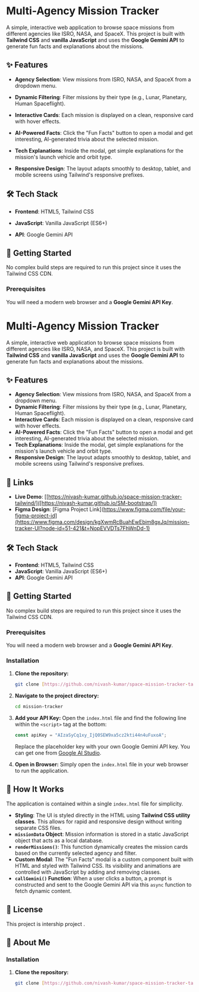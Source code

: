 # Multi-Agency Mission Tracker

A simple, interactive web application to browse space missions from different agencies like ISRO, NASA, and SpaceX. This project is built with **Tailwind CSS** and **vanilla JavaScript** and uses the **Google Gemini API** to generate fun facts and explanations about the missions.

## ✨ Features

* **Agency Selection**: View missions from ISRO, NASA, and SpaceX from a dropdown menu.

* **Dynamic Filtering**: Filter missions by their type (e.g., Lunar, Planetary, Human Spaceflight).

* **Interactive Cards**: Each mission is displayed on a clean, responsive card with hover effects.

* **AI-Powered Facts**: Click the "Fun Facts" button to open a modal and get interesting, AI-generated trivia about the selected mission.

* **Tech Explanations**: Inside the modal, get simple explanations for the mission's launch vehicle and orbit type.

* **Responsive Design**: The layout adapts smoothly to desktop, tablet, and mobile screens using Tailwind's responsive prefixes.

## 🛠️ Tech Stack

* **Frontend**: HTML5, Tailwind CSS

* **JavaScript**: Vanilla JavaScript (ES6+)

* **API**: Google Gemini API

## 🚀 Getting Started

No complex build steps are required to run this project since it uses the Tailwind CSS CDN.

### Prerequisites

You will need a modern web browser and a **Google Gemini API Key**.

# Multi-Agency Mission Tracker

A simple, interactive web application to browse space missions from different agencies like ISRO, NASA, and SpaceX. This project is built with **Tailwind CSS** and **vanilla JavaScript** and uses the **Google Gemini API** to generate fun facts and explanations about the missions.

## ✨ Features

* **Agency Selection**: View missions from ISRO, NASA, and SpaceX from a dropdown menu.
* **Dynamic Filtering**: Filter missions by their type (e.g., Lunar, Planetary, Human Spaceflight).
* **Interactive Cards**: Each mission is displayed on a clean, responsive card with hover effects.
* **AI-Powered Facts**: Click the "Fun Facts" button to open a modal and get interesting, AI-generated trivia about the selected mission.
* **Tech Explanations**: Inside the modal, get simple explanations for the mission's launch vehicle and orbit type.
* **Responsive Design**: The layout adapts smoothly to desktop, tablet, and mobile screens using Tailwind's responsive prefixes.

## 🔗 Links

* **Live Demo**: [[https://nivash-kumar.github.io/space-mission-tracker-tailwind/]([https://nivash-kumar.github.io/SM-bootstrap/])
* **Figma Design**: [Figma Project Link](https://www.figma.com/file/your-figma-project-id](https://www.figma.com/design/kgXwmRcBuahEwEbim8gxJq/mission-tracker-UI?node-id=51-421&t=NopEVVDTs7FhWnDd-1)

## 🛠️ Tech Stack

* **Frontend**: HTML5, Tailwind CSS
* **JavaScript**: Vanilla JavaScript (ES6+)
* **API**: Google Gemini API

## 🚀 Getting Started

No complex build steps are required to run this project since it uses the Tailwind CSS CDN.

### Prerequisites

You will need a modern web browser and a **Google Gemini API Key**.

### Installation

1.  **Clone the repository:**
    ```sh
    git clone [https://github.com/nivash-kumar/space-mission-tracker-tailwind.git](https://github.com/nivash-kumar/space-mission-tracker-tailwind.git)
    ```
2.  **Navigate to the project directory:**
    ```sh
    cd mission-tracker
    ```
3.  **Add your API Key:**
    Open the `index.html` file and find the following line within the `<script>` tag at the bottom:
    ```javascript
    const apiKey = "AIzaSyCq1xy_IjQ0SEW9xa5cz2kti44n4uFuxoA";
    ```
    Replace the placeholder key with your own Google Gemini API key. You can get one from [Google AI Studio](https://aistudio.google.com/app/apikey).

4.  **Open in Browser:**
    Simply open the `index.html` file in your web browser to run the application.

## 🔧 How It Works

The application is contained within a single `index.html` file for simplicity.

* **Styling**: The UI is styled directly in the HTML using **Tailwind CSS utility classes**. This allows for rapid and responsive design without writing separate CSS files.
* **`missionData` Object**: Mission information is stored in a static JavaScript object that acts as a local database.
* **`renderMissions()`**: This function dynamically creates the mission cards based on the currently selected agency and filter.
* **Custom Modal**: The "Fun Facts" modal is a custom component built with HTML and styled with Tailwind CSS. Its visibility and animations are controlled with JavaScript by adding and removing classes.
* **`callGemini()` Function**: When a user clicks a button, a prompt is constructed and sent to the Google Gemini API via this `async` function to fetch dynamic content.

## 📜 License

This project is intership project .

## 👦 About Me


### Installation

1. **Clone the repository:**

   ```sh
   git clone [https://github.com/nivash-kumar/space-mission-tracker-tailwind/tree/main.git]
